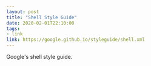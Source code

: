 ```yaml
---
layout: post
title: "Shell Style Guide"
date: 2020-02-01T22:10:00
tags:
- link
link: https://google.github.io/styleguide/shell.xml
---
```

Google's shell style guide.
